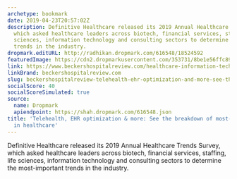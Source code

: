 ```yaml
---
archetype: bookmark
date: 2019-04-23T20:57:02Z
description: Definitive Healthcare released its 2019 Annual Healthcare Trends Survey,
  which asked healthcare leaders across biotech, financial services, staffing, life
  sciences, information technology and consulting sectors to determine the most-important
  trends in the industry.
dropmark.editURL: http://radhikan.dropmark.com/616548/18524592
featuredImage: https://cdn2.dropmarkusercontent.com/353731/8be1e56ffc890fee4ff7c68ab7bebaba3ddd5083f3f51bad1b46c77fb3841095/thumbnail/1.jpg?Expires=1557430062&Signature=EgOTKdkLqoYqbhneXoJSmpozrUdrDEVshTYgn2Ht5jXH-VoVjvmWgC~zgqUhtExpBN6FvtspxGN1BC6bC5ptsnFzcwT3sqgwyKOZ87ztRdCAzYCmQX7gQ8JZDp6GHf90eXUa-uGy9cZ7cAwnksGgLcJtRbrP3f3KswdFIwobtSFAMWCEAUiJyzI3hSHx~96Z2Pk91b-TyJGOMtzgLJzzCp3pZ5HejVrhvrqH9I5Z5edMUhwiOm30g4eKJaErKuQ8otwHgbRIZa8WKWsGkZJFcByakoh8ARBkRZfpPrJcbGOd8l0tzlpSZ5tEt3YFr-oymot5mnoFEJJfhC7ijnxSlw__&Key-Pair-Id=APKAITQYWVEN757ZA4KQ
link: https://www.beckershospitalreview.com/healthcare-information-technology/telehealth-ehr-optimization-more-see-the-breakdown-of-most-important-trends-in-healthcare.html
linkBrand: beckershospitalreview.com
slug: beckershospitalreview-telehealth-ehr-optimization-and-more-see-the-breakdown-of-most-important-trends-in-healthcare
socialScore: 40
socialScoreSimulated: true
source:
  name: Dropmark
  apiendpoint: https://shah.dropmark.com/616548.json
title: 'Telehealth, EHR optimization & more: See the breakdown of most-important trends
  in healthcare'
---
```

Definitive Healthcare released its 2019 Annual Healthcare Trends Survey, which asked healthcare leaders across biotech, financial services, staffing, life sciences, information technology and consulting sectors to determine the most-important trends in the industry.